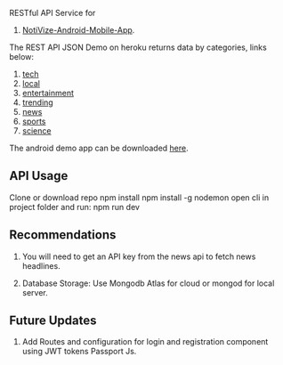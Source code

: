 RESTful API Service for
1. [NotiVize-Android-Mobile-App](https://github.com/Saspect-IO/NotiVize).

The REST API JSON Demo on heroku returns data by categories, links below:
1. [tech](https://notivize2.herokuapp.com/api/articles/tech)
2. [local](https://notivize2.herokuapp.com/api/articles/local)
3. [entertainment](https://notivize2.herokuapp.com/api/articles/entertainment)
4. [trending](https://notivize2.herokuapp.com/api/articles/trending)
5. [news](https://notivize2.herokuapp.com/api/articles/news)
6. [sports](https://notivize2.herokuapp.com/api/articles/sports)
7. [science](https://notivize2.herokuapp.com/api/articles/science)

The android demo app can be downloaded [here](https://play.google.com/store/apps/details?id=com.saspect.notivise).

## API Usage

Clone or download repo
npm install
npm install -g nodemon
open cli in project folder and run:  npm run dev

## Recommendations

1) You will need to get an API key from the news api to fetch news headlines.

2) Database Storage: Use Mongodb Atlas for cloud or mongod for local server.

## Future Updates

1) Add Routes and configuration for login and registration component using JWT tokens Passport Js.
